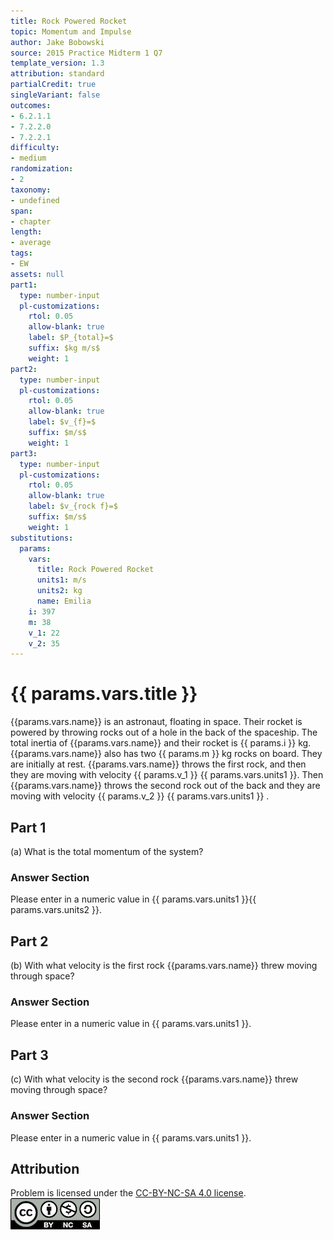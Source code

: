 ```yaml
---
title: Rock Powered Rocket
topic: Momentum and Impulse
author: Jake Bobowski
source: 2015 Practice Midterm 1 Q7
template_version: 1.3
attribution: standard
partialCredit: true
singleVariant: false
outcomes:
- 6.2.1.1
- 7.2.2.0
- 7.2.2.1
difficulty:
- medium
randomization:
- 2
taxonomy:
- undefined
span:
- chapter
length:
- average
tags:
- EW
assets: null
part1:
  type: number-input
  pl-customizations:
    rtol: 0.05
    allow-blank: true
    label: $P_{total}=$
    suffix: $kg m/s$
    weight: 1
part2:
  type: number-input
  pl-customizations:
    rtol: 0.05
    allow-blank: true
    label: $v_{f}=$
    suffix: $m/s$
    weight: 1
part3:
  type: number-input
  pl-customizations:
    rtol: 0.05
    allow-blank: true
    label: $v_{rock f}=$
    suffix: $m/s$
    weight: 1
substitutions:
  params:
    vars:
      title: Rock Powered Rocket
      units1: m/s
      units2: kg
      name: Emilia
    i: 397
    m: 38
    v_1: 22
    v_2: 35
---
```

# {{ params.vars.title }}
{{params.vars.name}} is an astronaut, floating in space.
Their rocket is powered by throwing rocks out of a hole in the back of the spaceship.
The total inertia of {{params.vars.name}} and their rocket is {{ params.i }} kg.
{{params.vars.name}} also has two {{ params.m }} kg rocks on board.
They are initially at rest.
{{params.vars.name}} throws the first rock, and then they are moving with velocity {{ params.v_1 }} {{ params.vars.units1 }}.
Then {{params.vars.name}} throws the second rock out of the back and they are moving with velocity {{ params.v_2 }} {{ params.vars.units1 }} .

## Part 1

(a) What is the total momentum of the system?

### Answer Section

Please enter in a numeric value in {{ params.vars.units1 }}{{ params.vars.units2 }}.

## Part 2

(b) With what velocity is the first rock {{params.vars.name}} threw moving through space?

### Answer Section

Please enter in a numeric value in {{ params.vars.units1 }}.

## Part 3

(c) With what velocity is the second rock {{params.vars.name}} threw moving through space?

### Answer Section

Please enter in a numeric value in {{ params.vars.units1 }}.

## Attribution

Problem is licensed under the [CC-BY-NC-SA 4.0 license](https://creativecommons.org/licenses/by-nc-sa/4.0/).<br> ![The Creative Commons 4.0 license requiring attribution-BY, non-commercial-NC, and share-alike-SA license.](https://raw.githubusercontent.com/firasm/bits/master/by-nc-sa.png)